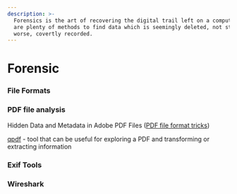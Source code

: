 ```yaml
---
description: >-
  Forensics is the art of recovering the digital trail left on a computer. There
  are plenty of methods to find data which is seemingly deleted, not stored, or
  worse, covertly recorded.
---
```


# Forensic

### File Formats

### PDF file analysis <a href="#pdf-file-analysis" id="pdf-file-analysis"></a>

Hidden Data and Metadata in Adobe PDF Files ([PDF file format tricks](https://github.com/corkami/docs/blob/master/PDF/PDF.md))

[qpdf](https://github.com/qpdf/qpdf) - tool that can be useful for exploring a PDF and transforming or extracting information&#x20;



### Exif Tools

### Wireshark
